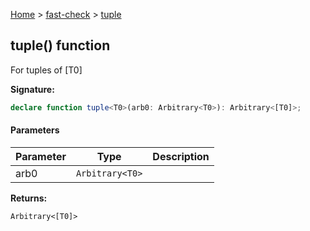 [Home](/) &gt; [fast-check](../fast-check.md) &gt; [tuple](tuple_1.md)

## tuple() function

For tuples of \[T0\]

<b>Signature:</b>

```typescript
declare function tuple<T0>(arb0: Arbitrary<T0>): Arbitrary<[T0]>;
```

#### Parameters

|  Parameter | Type | Description |
|  --- | --- | --- |
|  arb0 | <code>Arbitrary&lt;T0&gt;</code> |  |

<b>Returns:</b>

`Arbitrary<[T0]>`

